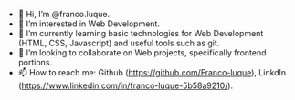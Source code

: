 - 👋 Hi, I’m @franco.luque.
- 👀 I’m interested in Web Development.
- 🌱 I’m currently learning basic technologies for Web Development (HTML, CSS, Javascript) and useful tools such as git.
- 💞️ I’m looking to collaborate on Web projects, specifically frontend portions.
- 📫 How to reach me: Github (https://github.com/Franco-luque), LinkdIn (https://www.linkedin.com/in/franco-luque-5b58a9210/).

<!---
Riotexer/Riotexer is a ✨ special ✨ repository because its `README.md` (this file) appears on your GitHub profile.
You can click the Preview link to take a look at your changes.
--->
